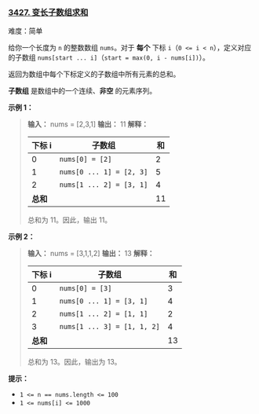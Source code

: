 ### [3427\. 变长子数组求和](https://leetcode.cn/problems/sum-of-variable-length-subarrays/)

难度：简单

给你一个长度为 `n` 的整数数组 `nums`。对于 **每个** 下标 `i`（`0 <= i < n`），定义对应的子数组 `nums[start ... i]`（`start = max(0, i - nums[i])`）。

返回为数组中每个下标定义的子数组中所有元素的总和。

**子数组** 是数组中的一个连续、**非空** 的元素序列。

**示例 1：**

> **输入：** nums = [2,3,1]
> **输出：** 11
> **解释：**
>
> | 下标 i | 子数组 | 和 |
> | -- | -- | -- |
> | 0 | `nums[0] = [2]` | 2 |
> | 1 | `nums[0 ... 1] = [2, 3]` | 5 |
> | 2 | `nums[1 ... 2] = [3, 1]` | 4 |
> | **总和** |   | 11 |
>
> 总和为 11。因此，输出 11。

**示例 2：**

> **输入：** nums = [3,1,1,2]
> **输出：** 13
> **解释：**
>
> | 下标 i | 子数组 | 和 |
> | -- | -- | -- |
> | 0 | `nums[0] = [3]` | 3 |
> | 1 | `nums[0 ... 1] = [3, 1]` | 4 |
> | 2 | `nums[1 ... 2] = [1, 1]` | 2 |
> | 3 | `nums[1 ... 3] = [1, 1, 2]` | 4 |
> | **总和** |   | 13 |
>
> 总和为 13。因此，输出为 13。

**提示：**

- `1 <= n == nums.length <= 100`
- `1 <= nums[i] <= 1000`
